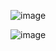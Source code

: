 ![image](https://github.com/user-attachments/assets/95e4ffa3-eef4-469e-9583-6d9f1ea73ab6)

![image](https://github.com/user-attachments/assets/105a17fc-47a2-4da1-b0a8-a193aee55679)

